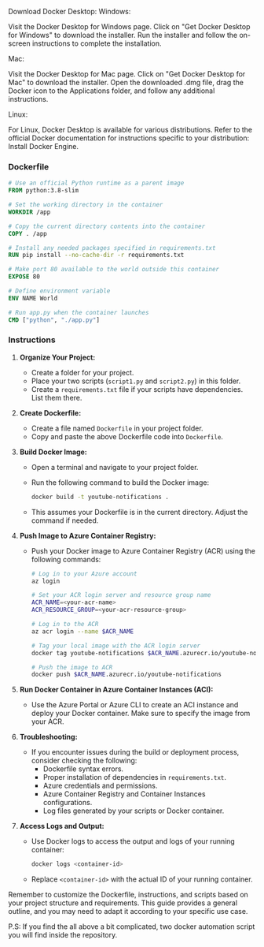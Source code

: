 Download Docker Desktop:
Windows:

Visit the Docker Desktop for Windows page.
Click on "Get Docker Desktop for Windows" to download the installer.
Run the installer and follow the on-screen instructions to complete the installation.

Mac:

Visit the Docker Desktop for Mac page.
Click on "Get Docker Desktop for Mac" to download the installer.
Open the downloaded .dmg file, drag the Docker icon to the Applications folder, and follow any additional instructions.

Linux:

For Linux, Docker Desktop is available for various distributions. Refer to the official Docker documentation for instructions specific to your distribution: Install Docker Engine.
### Dockerfile

```Dockerfile
# Use an official Python runtime as a parent image
FROM python:3.8-slim

# Set the working directory in the container
WORKDIR /app

# Copy the current directory contents into the container
COPY . /app

# Install any needed packages specified in requirements.txt
RUN pip install --no-cache-dir -r requirements.txt

# Make port 80 available to the world outside this container
EXPOSE 80

# Define environment variable
ENV NAME World

# Run app.py when the container launches
CMD ["python", "./app.py"]
```

### Instructions

1. **Organize Your Project:**
   - Create a folder for your project.
   - Place your two scripts (`script1.py` and `script2.py`) in this folder.
   - Create a `requirements.txt` file if your scripts have dependencies. List them there.

2. **Create Dockerfile:**
   - Create a file named `Dockerfile` in your project folder.
   - Copy and paste the above Dockerfile code into `Dockerfile`.

3. **Build Docker Image:**
   - Open a terminal and navigate to your project folder.
   - Run the following command to build the Docker image:

     ```bash
     docker build -t youtube-notifications .
     ```

   - This assumes your Dockerfile is in the current directory. Adjust the command if needed.

4. **Push Image to Azure Container Registry:**
   - Push your Docker image to Azure Container Registry (ACR) using the following commands:

     ```bash
     # Log in to your Azure account
     az login

     # Set your ACR login server and resource group name
     ACR_NAME=<your-acr-name>
     ACR_RESOURCE_GROUP=<your-acr-resource-group>

     # Log in to the ACR
     az acr login --name $ACR_NAME

     # Tag your local image with the ACR login server
     docker tag youtube-notifications $ACR_NAME.azurecr.io/youtube-notifications

     # Push the image to ACR
     docker push $ACR_NAME.azurecr.io/youtube-notifications
     ```

5. **Run Docker Container in Azure Container Instances (ACI):**
   - Use the Azure Portal or Azure CLI to create an ACI instance and deploy your Docker container. Make sure to specify the image from your ACR.

6. **Troubleshooting:**
   - If you encounter issues during the build or deployment process, consider checking the following:
     - Dockerfile syntax errors.
     - Proper installation of dependencies in `requirements.txt`.
     - Azure credentials and permissions.
     - Azure Container Registry and Container Instances configurations.
     - Log files generated by your scripts or Docker container.

7. **Access Logs and Output:**
   - Use Docker logs to access the output and logs of your running container:

     ```bash
     docker logs <container-id>
     ```

   - Replace `<container-id>` with the actual ID of your running container.

Remember to customize the Dockerfile, instructions, and scripts based on your project structure and requirements. This guide provides a general outline, and you may need to adapt it according to your specific use case.

P.S: If you find the all above a bit complicated, two docker automation script you will find inside the repository. 
